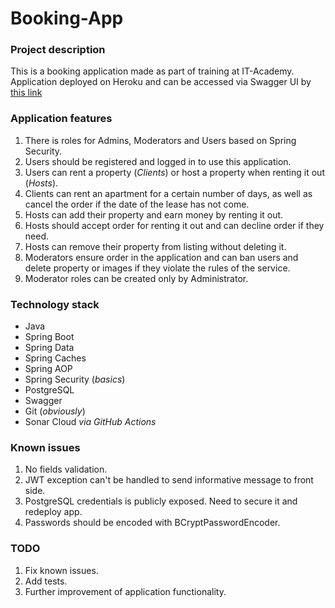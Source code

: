 # Booking-App

### Project description
This is a booking application made as part of training at IT-Academy.
Application deployed on Heroku and can be accessed via Swagger UI by [this link](https://booking-app-pk.herokuapp.com/swagger-ui/)

### Application features

1. There is roles for Admins, Moderators and Users based on Spring Security.
2. Users should be registered and logged in to use this application.
3. Users can rent a property (_Clients_) or host a property when renting it out (_Hosts_).
4. Clients can rent an apartment for a certain number of days, as well as cancel the order if the date of the lease has not come.
5. Hosts can add their property and earn money by renting it out.
6. Hosts should accept order for renting it out and can decline order if they need.
7. Hosts can remove their property from listing without deleting it.
8. Moderators ensure order in the application and can ban users and delete property or images if they violate the rules of the service.
9. Moderator roles can be created only by Administrator.

### Technology stack
- Java
- Spring Boot
- Spring Data
- Spring Caches
- Spring AOP
- Spring Security (_basics_)
- PostgreSQL
- Swagger
- Git (_obviously_)
- Sonar Cloud _via GitHub Actions_

### Known issues
1. No fields validation.
2. JWT exception can't be handled to send informative message to front side.
3. PostgreSQL credentials is publicly exposed. Need to secure it and redeploy app.
4. Passwords should be encoded with BCryptPasswordEncoder.

### TODO
1. Fix known issues.
2. Add tests.
3. Further improvement of application functionality.